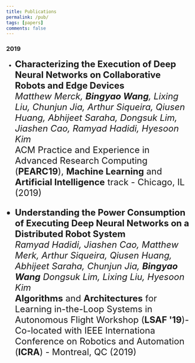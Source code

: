 ```yaml
---
title: Publications
permalink: /pub/
tags: [papers]
comments: false
---
```

### 2019
* <font size=5>**Characterizing the Execution of Deep Neural Networks on
    Collaborative Robots and Edge Devices** <br/>
    *Matthew Merck, **Bingyao Wang**, Lixing Liu, Chunjun Jia,
    Arthur Siqueira, Qiusen Huang, Abhijeet Saraha, Dongsuk Lim,
    Jiashen Cao, Ramyad Hadidi, Hyesoon Kim* <br/>
    ACM Practice and Experience in Advanced Research Computing (**PEARC19**),
    **Machine Learning** and **Artificial Intelligence** track - Chicago, IL (2019) <font/>

*  <font size=5>**Understanding the Power Consumption of Executing Deep Neural
     Networks on a Distributed Robot System** <br/>
     *Ramyad Hadidi, Jiashen Cao, Matthew Merk, Arthur Siqueira, 
     Qiusen Huang, Abhijeet Saraha, Chunjun Jia, **Bingyao Wang**
     Dongsuk Lim, Lixing Liu, Hyesoon Kim* <br/>
     **Algorithms** and **Architectures** for Learning in-the-Loop Systems in 
     Autonomous Flight Workshop (**LSAF '19**)- Co-located with IEEE Internationa
     Conference on Robotics and Automation (**ICRA**) - Montreal, QC (2019) <font/>
     
    